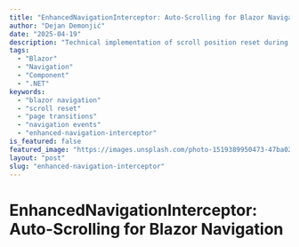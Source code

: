 ```yaml
---
title: "EnhancedNavigationInterceptor: Auto-Scrolling for Blazor Navigation"
author: "Dejan Demonjić"
date: "2025-04-19"
description: "Technical implementation of scroll position reset during Blazor navigation using the EnhancedNavigationInterceptor component."
tags:
  - "Blazor"
  - "Navigation"
  - "Component"
  - ".NET"
keywords:
  - "blazor navigation"
  - "scroll reset"
  - "page transitions"
  - "navigation events"
  - "enhanced-navigation-interceptor"
is_featured: false
featured_image: "https://images.unsplash.com/photo-1519389950473-47ba0277781c?..."
layout: "post"
slug: "enhanced-navigation-interceptor"
---
```


# EnhancedNavigationInterceptor: Auto-Scrolling for Blazor Navigation